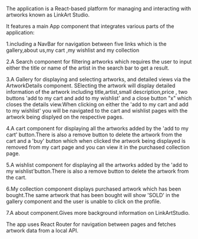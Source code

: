 The application is a React-based platform for managing and interacting with artworks known as LinkArt Studio.

It features a main App component that integrates various parts of the application:

1.including a NavBar for navigation between five links which is the gallery,about us,my cart ,my wishlist and my collection

2.A Search component for filtering artworks which requires the user to input either the title or name of the artist in the search bar to get a result.

3.A Gallery for displaying and selecting artworks, and detailed views via the ArtworkDetails component. SElecting the artwork will display detailed information of the artwork including title,artist,small description,price , two buttons 'add to my cart and add to my wishlist' and a close button "x" which closes the details view.When clicking on either the 'add to my cart and add to my wishlist' you will be navigated to the cart and wishlist pages with the artwork being displyed on the respective pages.

4.A cart component for displaying all the artworks added by the 'add to my cart' button.There is also a remove button to delete the artwork from the cart and a 'buy' button which when clicked the artwork being displayed is removed from my cart page and you can view it in the purchased collection page.

5.A wishlist component for displaying all the artworks added by the 'add to my wishlist'button.There is also a remove button to delete the artwork from the cart.

6.My collection component displays purchased artwork which has been bought.The same artwork that has been bought will show 'SOLD' in the gallery component and the user is unable to click on the profile.

7.A about component.Gives more background information on LinkArtStudio.

The app uses React Router for navigation between pages and fetches artwork data from a local API.
